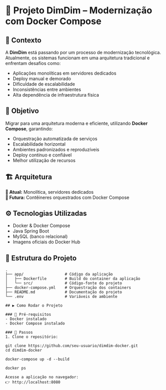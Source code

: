 # 🚀 Projeto DimDim – Modernização com Docker Compose

## 📌 Contexto
A **DimDim** está passando por um processo de modernização tecnológica.  
Atualmente, os sistemas funcionam em uma arquitetura tradicional e enfrentam desafios como:  

- Aplicações monolíticas em servidores dedicados  
- Deploy manual e demorado  
- Dificuldade de escalabilidade  
- Inconsistências entre ambientes  
- Alta dependência de infraestrutura física  

## 🎯 Objetivo
Migrar para uma arquitetura moderna e eficiente, utilizando **Docker Compose**, garantindo:  

- Orquestração automatizada de serviços  
- Escalabilidade horizontal  
- Ambientes padronizados e reproduzíveis  
- Deploy contínuo e confiável  
- Melhor utilização de recursos  

## 🏗️ Arquitetura
**🔹 Atual:** Monolítica, servidores dedicados  
**🔹 Futura:** Contêineres orquestrados com Docker Compose  

## ⚙️ Tecnologias Utilizadas
- Docker & Docker Compose  
- Java Spring Boot  
- MySQL (banco relacional)  
- Imagens oficiais do Docker Hub  

## 📂 Estrutura do Projeto
```plaintext
.
├── app/                  # Código da aplicação
│   ├── Dockerfile        # Build do container da aplicação
│   └── src/              # Código-fonte do projeto
├── docker-compose.yml    # Orquestração dos containers
├── README.md             # Documentação do projeto
└── .env                  # Variáveis de ambiente

## ▶️ Como Rodar o Projeto

### 🔹 Pré-requisitos
- Docker instalado  
- Docker Compose instalado  

### 🔹 Passos
1. Clone o repositório:

git clone https://github.com/seu-usuario/dimdim-docker.git
cd dimdim-docker

docker-compose up -d --build

docker ps

Acesse a aplicação no navegador:
👉 http://localhost:8080


